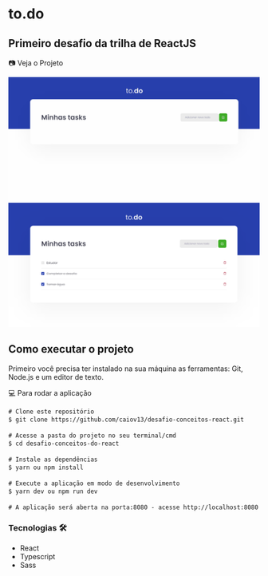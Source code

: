 # to.do
## Primeiro desafio da trilha de ReactJS

📷 Veja o Projeto
<div align="center">

  ![gif do projeto](https://github.com/caiov13/desafio-conceitos-react/blob/main/github/todo.gif)
  ![imagem do projeto](https://github.com/caiov13/desafio-conceitos-react/blob/main/github/todo-img.PNG)
  
</div>

## Como executar o projeto
Primeiro você precisa ter instalado na sua máquina as ferramentas: Git, Node.js e um editor de texto.

💻 Para rodar a aplicação
```
# Clone este repositório
$ git clone https://github.com/caiov13/desafio-conceitos-react.git

# Acesse a pasta do projeto no seu terminal/cmd
$ cd desafio-conceitos-do-react

# Instale as dependências
$ yarn ou npm install

# Execute a aplicação em modo de desenvolvimento
$ yarn dev ou npm run dev

# A aplicação será aberta na porta:8080 - acesse http://localhost:8080

```

### Tecnologias 🛠
* React
* Typescript
* Sass
